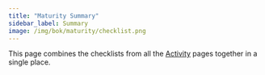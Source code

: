 ```yaml
---
title: "Maturity Summary"
sidebar_label: Summary
image: /img/bok/maturity/checklist.png
---
```


This page combines the checklists from all the [Activity](../Activities/Introduction.md) pages together in a single place.

<ChecklistSummary />